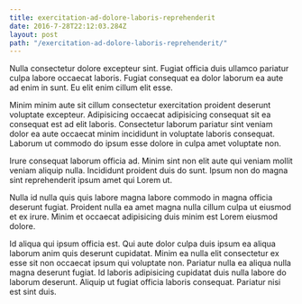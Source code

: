 ```yaml
---
title: exercitation-ad-dolore-laboris-reprehenderit
date: 2016-7-28T22:12:03.284Z
layout: post
path: "/exercitation-ad-dolore-laboris-reprehenderit/"
---
```


Nulla consectetur dolore excepteur sint. Fugiat officia duis ullamco pariatur culpa labore occaecat laboris. Fugiat consequat ea dolor laborum ea aute ad enim in sunt. Eu elit enim cillum elit esse.

Minim minim aute sit cillum consectetur exercitation proident deserunt voluptate excepteur. Adipisicing occaecat adipisicing consequat sit ea consequat est ad elit laboris. Consectetur laborum pariatur sint veniam dolor ea aute occaecat minim incididunt in voluptate laboris consequat. Laborum ut commodo do ipsum esse dolore in culpa amet voluptate non.

Irure consequat laborum officia ad. Minim sint non elit aute qui veniam mollit veniam aliquip nulla. Incididunt proident duis do sunt. Ipsum non do magna sint reprehenderit ipsum amet qui Lorem ut.

Nulla id nulla quis quis labore magna labore commodo in magna officia deserunt fugiat. Proident nulla ea amet magna nulla cillum culpa ut eiusmod et ex irure. Minim et occaecat adipisicing duis minim est Lorem eiusmod dolore.

Id aliqua qui ipsum officia est. Qui aute dolor culpa duis ipsum ea aliqua laborum anim quis deserunt cupidatat. Minim ea nulla elit consectetur ex esse sit non occaecat ipsum qui voluptate non. Pariatur nulla ea aliqua nulla magna deserunt fugiat. Id laboris adipisicing cupidatat duis nulla labore do laborum deserunt. Aliquip ut fugiat officia laboris consequat. Pariatur nisi est sint duis.